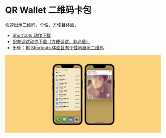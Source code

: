 # QR Wallet 二维码卡包

快速出示二维码，个性、方便且体面，

- [Shortcuts 动作下载](https://www.icloud.com/shortcuts/96f84d7d95864b35888f5df908d60eda)
- [配套调试动作下载（方便调试，非必备）](https://www.icloud.com/shortcuts/a6e0badcc6c341b78a983e312c6d385d)
- 出处：[用 Shortcuts 体面且有个性地展示二维码](https://utgd.net/article/10122)

![title](img.jpeg)